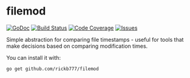 # filemod

[![GoDoc](https://img.shields.io/badge/api-Godoc-blue.svg?style=flat-square)](https://godoc.org/github.com/rickb777/filemod/examples)
[![Build Status](https://travis-ci.org/rickb777/filemod.svg?branch=master)](https://travis-ci.org/rickb777/filemod)
[![Code Coverage](https://img.shields.io/coveralls/rickb777/filemod.svg)](https://coveralls.io/r/rickb777/filemod)
[![Issues](https://img.shields.io/github/issues/rickb777/filemod.svg)](https://github.com/rickb777/filemod/issues)

Simple abstraction for comparing file timestamps - useful for tools that make decisions based on comparing modification times.

You can install it with:

```
go get github.com/rickb777/filemod
```

